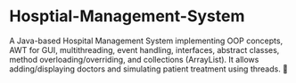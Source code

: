 # Hosptial-Management-System
A Java-based Hospital Management System implementing OOP concepts, AWT for GUI, multithreading, event handling, interfaces, abstract classes, method overloading/overriding, and collections (ArrayList). It allows adding/displaying doctors and simulating patient treatment using threads. 🚀
